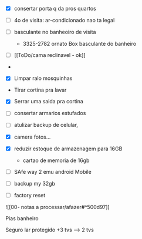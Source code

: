 - [x] consertar porta q da pros quartos

- [ ] 4o de visita: ar-condicionado nao ta legal
 
- [ ] basculante no banheoiro de visita
	-  3325-2782 ornato Box basculante do banheiro

- [ ] [[ToDo/cama reclinavel - ok]]
- 
- [x] Limpar ralo mosquinhas
   
- Tirar cortina pra lavar
- [x] Serrar uma saida pra cortina
        
		  
- [ ] consertar armarios estufados

- [ ] atulizar backup de celular, 
- [x] camera fotos... 
- [x] reduzir estoque de armazenagem para 16GB
	- cartao de memoria de 16gb
- [ ]   SAfe way 2 emu android Mobile
- [ ] backup my 32gb
- [ ] factory reset




![[00- notas a processar/afazer#^500d97]]

Pias banheiro

Seguro lar protegido  +3 tvs --> 2 tvs